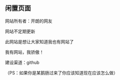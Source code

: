 ## 闲置页面

网站所有者：开朗的网友

网站不定期更新

此网站是想让大家知道我也有网站了

我有网站，我骄傲！

建设渠道：github

（PS：如果你是某鹅肠过来了你应该知道现在应该怎么做）
